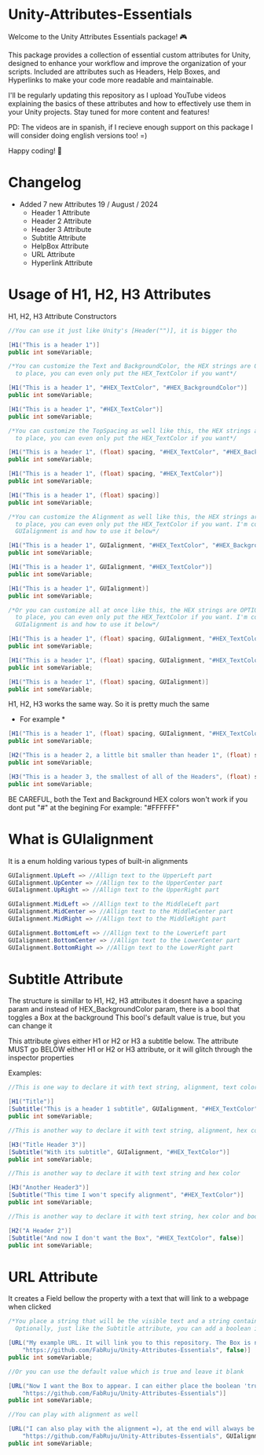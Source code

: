 # Unity-Attributes-Essentials
Welcome to the Unity Attributes Essentials package! 🎮

This package provides a collection of essential custom attributes for Unity, designed to enhance your workflow and improve the organization of your scripts. Included are attributes such as Headers, Help Boxes, and Hyperlinks to make your code more readable and maintainable.

I'll be regularly updating this repository as I upload YouTube videos explaining the basics of these attributes and how to effectively use them in your Unity projects. Stay tuned for more content and features!

PD: The videos are in spanish, if I recieve enough support on this package I will consider doing english versions too! =)

Happy coding! 🚀

# Changelog
- Added 7 new Attributes 19 / August / 2024
  * Header 1 Attribute
  * Header 2 Attribute
  * Header 3 Attribute
  * Subtitle Attribute
  * HelpBox Attribute
  * URL Attribute
  * Hyperlink Attribute

# Usage of H1, H2, H3 Attributes
H1, H2, H3 Attribute Constructors

```c#
//You can use it just like Unity's [Header("")], it is bigger tho

[H1("This is a header 1")]
public int someVariable;
```
```c#
/*You can customize the Text and BackgroundColor, the HEX strings are OPTIONAL
  to place, you can even only put the HEX_TextColor if you want*/

[H1("This is a header 1", "#HEX_TextColor", "#HEX_BackgroundColor")]
public int someVariable;

[H1("This is a header 1", "#HEX_TextColor")]
public int someVariable;
```
```c#
/*You can customize the TopSpacing as well like this, the HEX strings are OPTIONAL
  to place, you can even only put the HEX_TextColor if you want*/

[H1("This is a header 1", (float) spacing, "#HEX_TextColor", "#HEX_BackgroundColor")]
public int someVariable;

[H1("This is a header 1", (float) spacing, "#HEX_TextColor")]
public int someVariable;

[H1("This is a header 1", (float) spacing)]
public int someVariable;
```
```c#
/*You can customize the Alignment as well like this, the HEX strings are OPTIONAL
  to place, you can even only put the HEX_TextColor if you want. I'm covering what
  GUIalignment is and how to use it below*/

[H1("This is a header 1", GUIalignment, "#HEX_TextColor", "#HEX_BackgroundColor")]
public int someVariable;

[H1("This is a header 1", GUIalignment, "#HEX_TextColor")]
public int someVariable;

[H1("This is a header 1", GUIalignment)]
public int someVariable;
```
```c#
/*Or you can customize all at once like this, the HEX strings are OPTIONAL
  to place, you can even only put the HEX_TextColor if you want. I'm covering what
  GUIalignment is and how to use it below*/

[H1("This is a header 1", (float) spacing, GUIalignment, "#HEX_TextColor", "#HEX_BackgroundColor")]
public int someVariable;

[H1("This is a header 1", (float) spacing, GUIalignment, "#HEX_TextColor")]
public int someVariable;

[H1("This is a header 1", (float) spacing, GUIalignment)]
public int someVariable;
```

H1, H2, H3 works the same way. So it is pretty much the same

* For example *

```c#
[H1("This is a header 1", (float) spacing, GUIalignment, "#HEX_TextColor", "#HEX_BackgroundColor")]
public int someVariable;

[H2("This is a header 2, a little bit smaller than header 1", (float) spacing, GUIalignment, "#HEX_TextColor")]
public int someVariable;

[H3("This is a header 3, the smallest of all of the Headers", (float) spacing, GUIalignment)]
public int someVariable;
```
BE CAREFUL, both the Text and Background HEX colors won't work if you dont put "#" at the begining
For example: "#FFFFFF"

#  What is GUIalignment
It is a enum holding various types of built-in alignments

```c#
GUIalignment.UpLeft => //Allign text to the UpperLeft part
GUIalignment.UpCenter => //Allign tex to the UpperCenter part
GUIalignment.UpRight => //Allign text to the UpperRight part

GUIalignment.MidLeft => //Allign text to the MiddleLeft part
GUIalignment.MidCenter => //Allign text to the MiddleCenter part
GUIalignment.MidRight => //Allign text to the MiddleRight part

GUIalignment.BottomLeft => //Allign text to the LowerLeft part
GUIalignment.BottomCenter => //Allign text to the LowerCenter part
GUIalignment.BottomRight => //Allign text to the LowerRight part
```

# Subtitle Attribute
The structure is simillar to H1, H2, H3 attributes
it doesnt have a spacing param and instead of HEX_BackgroundColor param, 
there is a bool that toggles a Box at the background
This bool's default value is true, but you can change it

This attribute gives either H1 or H2 or H3 a subtitle below.
The attribute MUST go BELOW either H1 or H2 or H3 attribute, or it will glitch through the inspector properties

Examples:

```c#
//This is one way to declare it with text string, alignment, text color, boolean drawBox

[H1("Title")]
[Subtitle("This is a header 1 subtitle", GUIalignment, "#HEX_TextColor", false)]
public int someVariable;
```
```c#
//This is another way to declare it with text string, alignment, hex color

[H3("Title Header 3")]
[Subtitle("With its subtitle", GUIalignment, "#HEX_TextColor")]
public int someVariable;
```
```c#
//This is another way to declare it with text string and hex color

[H3("Another Header3")]
[Subtitle("This time I won't specify alignment", "#HEX_TextColor")]
public int someVariable;
```
```c#
//This is another way to declare it with text string, hex color and boolean drawBox

[H2("A Header 2")]
[Subtitle("And now I don't want the Box", "#HEX_TextColor", false)]
public int someVariable;
```

# URL Attribute
It creates a Field bellow the property with a text that will link to a webpage when clicked

```c#
/*You place a string that will be the visible text and a string containing the link when clicked.
  Optionally, just like the Subtitle attribute, you can add a boolean if you want a box to be drawn*/

[URL("My example URL. It will link you to this repository. The Box is not drawn", 
    "https://github.com/FabRuju/Unity-Attributes-Essentials", false)]
public int someVariable;
```
```c#
//Or you can use the default value which is true and leave it blank

[URL("Now I want the Box to appear. I can either place the boolean 'true' or not", 
    "https://github.com/FabRuju/Unity-Attributes-Essentials")]
public int someVariable;
```
```c#
//You can play with alignment as well

[URL("I can also play with the alignment =), at the end will always be the drawBox boolean", 
    "https://github.com/FabRuju/Unity-Attributes-Essentials", GUIalignment, true)]
public int someVariable;
```
